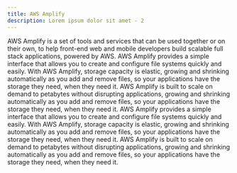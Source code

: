 ```yaml
---
title: AWS Amplify
description: Lorem ipsum dolor sit amet - 2
---
```


AWS Amplify is a set of tools and services that can be used together or on their own, to help front-end web and mobile developers build scalable full stack applications, powered by AWS. AWS Amplify provides a simple interface that allows you to create and configure file systems quickly and easily. With AWS Amplify, storage capacity is elastic, growing and shrinking automatically as you add and remove files, so your applications have the storage they need, when they need it. AWS Amplify is built to scale on demand to petabytes without disrupting applications, growing and shrinking automatically as you add and remove files, so your applications have the storage they need, when they need it. AWS Amplify provides a simple interface that allows you to create and configure file systems quickly and easily. With AWS Amplify, storage capacity is elastic, growing and shrinking automatically as you add and remove files, so your applications have the storage they need, when they need it. AWS Amplify is built to scale on demand to petabytes without disrupting applications, growing and shrinking automatically as you add and remove files, so your applications have the storage they need, when they need it.